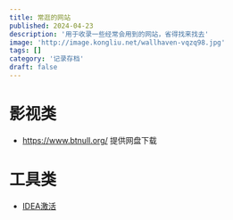 ```yaml
---
title: 常逛的网站
published: 2024-04-23
description: '用于收录一些经常会用到的网站，省得找来找去'
image: 'http://image.kongliu.net/wallhaven-vqzq98.jpg'
tags: []
category: '记录存档'
draft: false 
---
```


# 影视类
* https://www.btnull.org/ 提供网盘下载

# 工具类
* [IDEA激活](https://zhile.io/2021/11/29/ja-netfilter-javaagent-lib.html)
